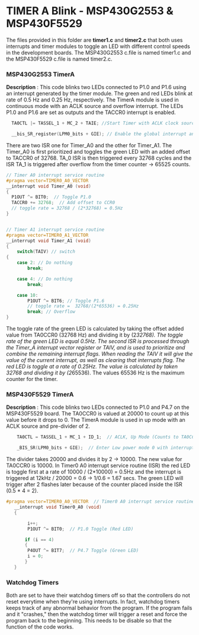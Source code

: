 # TIMER A Blink - MSP430G2553 & MSP430F5529
The files provided in this folder are **timer1.c** and **timer2.c** that both uses interrupts and timer modules to toggle an LED with different control speeds in the development boards. The MSP430G2553 c.file is named timer1.c and the MSP430F5529 c.file is named timer2.c. 

### MSP430G2553 TimerA
**Description** : This code blinks two LEDs connected to P1.0 and P1.6 using an interrupt generated by the timer module. The green and red LEDs blink at rate of 0.5 Hz and 0.25 Hz, respectively. The TimerA module is used in continuous mode with an ACLK source and overflow interrupt. The LEDs P1.0 and P1.6 are set as outputs and the TACCR0 interrupt is enabled. 
```c 
  TA0CTL |= TASSEL_1 + MC_2 + TAIE; //Start Timer with ACLK clock source, Continuous mode and enable overflow interrupt

  __bis_SR_register(LPM0_bits + GIE); // Enable the global interrupt and enter LPM0
```
There are two ISR one for Timer_A0 and the other for Timer_A1. The Timer_A0 is first prioritized and toggles the green LED with an added offset to TACCR0 of 32768. TA_0 ISR is then triggered every 32768 cycles and the ISR TA_1 is triggered after overflow from the timer counter -> 65525 counts. 

```c
// Timer A0 interrupt service routine
#pragma vector=TIMER0_A0_VECTOR
__interrupt void Timer_A0 (void)
{
  P1OUT ^= BIT0;  // Toggle P1.0
  TACCR0 += 32768;  // Add offset to CCR0
  // toggle rate = 32768 / (2*32768) = 0.5Hz
}


// Timer A1 interrupt service routine
#pragma vector=TIMER0_A1_VECTOR
__interrupt void Timer_A1 (void)
{
    switch(TAIV) // switch
{
    case 2: // Do nothing
        break;

    case 4: // Do nothing
        break;

    case 10:
        P1OUT ^= BIT6; // Toggle P1.6
        // toggle rate =  32768/(2*65536) = 0.25Hz
        break; // Overflow
}
```
The toggle rate of the green LED is calculated by taking the offset added value from TA0CCR0 (32768 Hz) and dividing it by (2*32768).
The toggle rate of the green LED is equal 0.5Hz. The second ISR is processed through the Timer_A interrupt vector register or TAIV, and
is used to prioritize and combine the remaining interrupt flags. When reading the TAIV it will give the value of the current interrupt,
as well as clearing that interrupts flag. The red LED is toggle at a rate of 0.25Hz. The value is calculated by taken 32768 and dividing
it by (2*65536). The values 65536 Hz is the maximum counter for the timer.

### MSP430F5529 TimerA
**Description** : This code blinks two LEDs connected to P1.0 and P4.7 on the MSP430F5529 board. The TA0CCR0 is valued at 20000 to count up at this value before it drops to 0. The TimerA module is used in up mode with an ACLK source and pre-divider of 2. 

```c
    TA0CTL = TASSEL_1 + MC_1 + ID_1;  // ACLK, Up Mode (Counts to TA0CCR0), ID_1: 20000/2 = 10000Hz

    _BIS_SR(LPM0_bits + GIE);  // Enter Low power mode 0 with interrupts enabled

```
The divider takes 20000 and divides it by 2 -> 10000. The new value for TA0CCR0 is 10000. In Timer0 A0 interrupt service routine (ISR) the red LED is toggle first at a rate of 10000 / (2*10000) = 0.5Hz and the interrupt is triggered at 12kHz / 20000 = 0.6 -> 1/0.6 = 1.67 secs. The green LED will trigger after 2 flashes later because of the counter placed inside the ISR (0.5 * 4 = 2).

```c
#pragma vector=TIMER0_A0_VECTOR  // Timer0 A0 interrupt service routine
   __interrupt void Timer0_A0 (void)
   {

        i++;
        P1OUT ^= BIT0;  // P1.0 Toggle (Red LED)

       if (i == 4)
       {
        P4OUT ^= BIT7;  // P4.7 Toggle (Green LED)
        i = 0;
       }
   }
```
### Watchdog Timers
Both are set to have their watchdog timers off so that the controllers do not reset everytime when they're using interrupts. In fact, watchdog timers keeps track of any abnormal behavior from the program. If the program fails and it "crashes," then the watchdog timer will trigger a reset and force the program back to the beginning. This needs to be disable so that the function of the code works.
